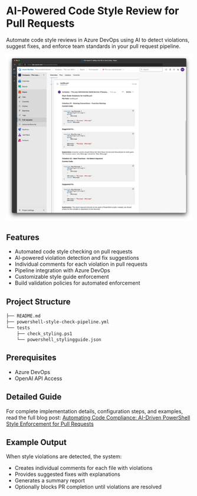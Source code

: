 # AI-Powered Code Style Review for Pull Requests

Automate code style reviews in Azure DevOps using AI to detect violations, suggest fixes, and enforce team standards in your pull request pipeline.

![example](/documents/codecheck.png) 

## Features

- Automated code style checking on pull requests
- AI-powered violation detection and fix suggestions
- Individual comments for each violation in pull requests
- Pipeline integration with Azure DevOps
- Customizable style guide enforcement
- Build validation policies for automated enforcement

## Project Structure

```
├── README.md
├── powershell-style-check-pipeline.yml
└── tests
    ├── check_styling.ps1
    └── powershell_stylingguide.json
```

## Prerequisites

- Azure DevOps
- OpenAI API Access

## Detailed Guide

For complete implementation details, configuration steps, and examples, read the full blog post:
[Automating Code Compliance: AI-Driven PowerShell Style Enforcement for Pull Requests](https://www.thelazyadministrator.com/2025/01/31/automating-code-compliance-ai-driven-powershell-style-enforcement-for-pull-requests/)

## Example Output

When style violations are detected, the system:
- Creates individual comments for each file with violations
- Provides suggested fixes with explanations
- Generates a summary report
- Optionally blocks PR completion until violations are resolved
